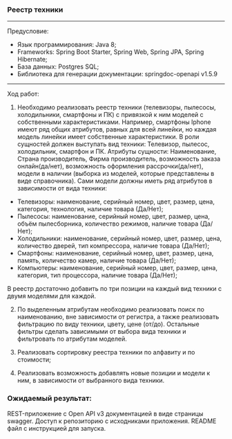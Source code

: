 ### Реестр техники

----

Предусловие:
- Язык программирования: Java 8;
- Frameworks: Spring Boot Starter, Spring Web, Spring JPA, Spring Hibernate;
- База данных: Postgres SQL;
- Библиотека для генерации документации: springdoc-openapi v1.5.9
----
Ход работ:
1. Необходимо реализовать реестр техники (телевизоры, пылесосы, холодильники, смартфоны и ПК) с привязкой к ним моделей с собственными характеристиками. Например, смартфоны Iphone имеют ряд общих атрибутов, равных для всей линейки, но каждая модель линейки имеет собственные характеристики.
В роли сущностей должен выступать вид техники: Телевизор, пылесос, холодильник, смартфон и ПК. Атрибуты сущности: Наименование, Страна производитель, Фирма производитель, возможность заказа онлайн(да/нет), возможность оформления рассрочки(да/нет), модели в наличии (выборка из моделей, которые представлены в виде справочника).
Сами модели должны иметь ряд атрибутов в зависимости от вида техники:

- Телевизоры: наименование, серийный номер, цвет,
размер, цена, категория, технология, наличие товара (Да/Нет);
- Пылесосы: наименование, серийный номер, цвет,
размер, цена, объём пылесборника, количество режимов, наличие товара (Да/Нет);
- Холодильники: наименование, серийный номер, цвет,
размер, цена, количество дверей, тип компрессора, наличие товара (Да/Нет);
- Смартфоны: наименование, серийный номер, цвет,
размер, цена, память, количество камер, наличие товара (Да/Нет);
- Компьютеры: наименование, серийный номер, цвет,
размер, цена, категория, тип процессора, наличие товара (Да/Нет);

В реестр достаточно добавить по три позиции на каждый вид техники с двумя моделями для каждой.

2. По выделенным атрибутам необходимо реализовать поиск по наименованию,
вне зависимости от регистра, а также реализовать фильтрацию по виду техники, цвету, цене (от/до). 
Остальные фильтры сделать зависимыми от выбора вида техники и фильтровать по атрибутам моделей.

5. Реализовать сортировку реестра техники по алфавиту и по стоимости;

6. Реализовать возможность добавлять новые позиции и модели к ним, в зависимости от выбранного вида техники.

### Ожидаемый результат:
REST-приложение с Open API v3 документацией в виде страницы swagger. Доступ к репозиторию с исходниками приложения. README файл с инструкцией для запуска.